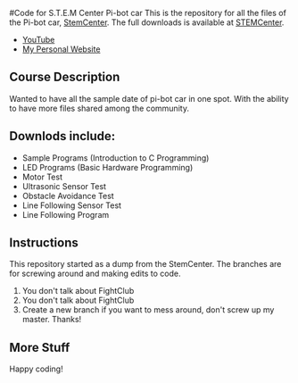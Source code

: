 #Code for S.T.E.M Center Pi-bot car
This is the repository for all the files of the Pi-bot car, [StemCenter](http://stemcenterusa.com/pi-bot/downloads-/). The full downloads is available at [STEMCenter](http://stemcenterusa.com/pi-bot/downloads-/).
- [YouTube](https://www.youtube.com/channel/UC1LGHm3S_TprJv83GwJVTRw)
- [My Personal Website](http://www.djburn.com)


## Course Description
Wanted to have all the sample date of pi-bot car in one spot. With the ability to have more files shared among the community.

## Downlods include:
- Sample Programs (Introduction to C Programming)
- LED Programs (Basic Hardware Programming)
- Motor Test
- Ultrasonic Sensor Test
- Obstacle Avoidance Test
- Line Following Sensor Test
- Line Following Program

## Instructions
This repository started as a dump from the StemCenter.  The branches are for screwing around and making edits to code.
1. You don't talk about FightClub
2. You don't talk about FightClub
3. Create a new branch if you want to mess around, don't screw up my master.  Thanks!

## More Stuff
Happy coding!
